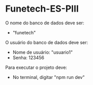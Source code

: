 # Funetech-ES-PIII

O nome do banco de dados deve ser: 
- "funetech"

O usuário do banco de dados deve ser:
- Nome de usuário: "usuario1"
- Senha: 123456

Para executar o projeto deve:
- No terminal, digitar "npm run dev"
